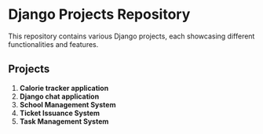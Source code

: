 # Django Projects Repository

This repository contains various Django projects, each showcasing different functionalities and features.


## Projects

1. **Calorie tracker application**
2. **Django chat application**
3. **School Management System**
4. **Ticket Issuance System**
5. **Task Management System**
